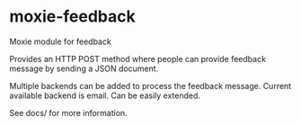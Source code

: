 moxie-feedback
==============

Moxie module for feedback

Provides an HTTP POST method where people can provide feedback message by sending a JSON document.

Multiple backends can be added to process the feedback message. Current available backend is email. Can be easily extended.

See docs/ for more information.
